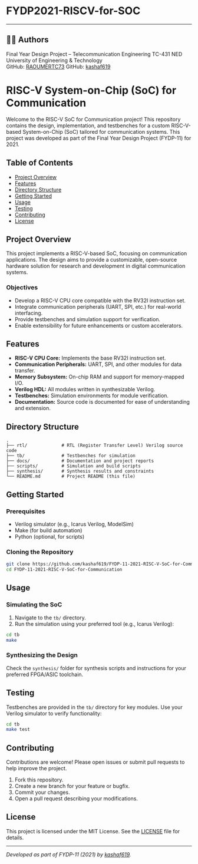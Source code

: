 # FYDP2021-RISCV-for-SOC
---
## 👨‍💻 Authors
 Final Year Design Project – Telecommunication Engineering TC-431 
 NED University of Engineering & Technology  
 GitHub: [RAOUMERTC73](https://github.com/RAOUMERTC73)
 GitHub: [kashaf619](https://github.com/kashaf619/FYDP-11-2021-RISC-V-SoC-for-Communication)


# RISC-V System-on-Chip (SoC) for Communication

Welcome to the RISC-V SoC for Communication project! This repository contains the design, implementation, and testbenches for a custom RISC-V-based System-on-Chip (SoC) tailored for communication systems. This project was developed as part of the Final Year Design Project (FYDP-11) for 2021.

## Table of Contents

- [Project Overview](#project-overview)
- [Features](#features)
- [Directory Structure](#directory-structure)
- [Getting Started](#getting-started)
- [Usage](#usage)
- [Testing](#testing)
- [Contributing](#contributing)
- [License](#license)

## Project Overview

This project implements a RISC-V-based SoC, focusing on communication applications. The design aims to provide a customizable, open-source hardware solution for research and development in digital communication systems.

### Objectives

- Develop a RISC-V CPU core compatible with the RV32I instruction set.
- Integrate communication peripherals (UART, SPI, etc.) for real-world interfacing.
- Provide testbenches and simulation support for verification.
- Enable extensibility for future enhancements or custom accelerators.

## Features

- **RISC-V CPU Core:** Implements the base RV32I instruction set.
- **Communication Peripherals:** UART, SPI, and other modules for data transfer.
- **Memory Subsystem:** On-chip RAM and support for memory-mapped I/O.
- **Verilog HDL:** All modules written in synthesizable Verilog.
- **Testbenches:** Simulation environments for module verification.
- **Documentation:** Source code is documented for ease of understanding and extension.

## Directory Structure

```
.
├── rtl/             # RTL (Register Transfer Level) Verilog source code
├── tb/              # Testbenches for simulation
├── docs/            # Documentation and project reports
├── scripts/         # Simulation and build scripts
├── synthesis/       # Synthesis results and constraints
└── README.md        # Project README (this file)
```

## Getting Started

### Prerequisites

- Verilog simulator (e.g., Icarus Verilog, ModelSim)
- Make (for build automation)
- Python (optional, for scripts)

### Cloning the Repository

```bash
git clone https://github.com/kashaf619/FYDP-11-2021-RISC-V-SoC-for-Communication.git
cd FYDP-11-2021-RISC-V-SoC-for-Communication
```

## Usage

### Simulating the SoC

1. Navigate to the `tb/` directory.
2. Run the simulation using your preferred tool (e.g., Icarus Verilog):

```bash
cd tb
make
```

### Synthesizing the Design

Check the `synthesis/` folder for synthesis scripts and instructions for your preferred FPGA/ASIC toolchain.

## Testing

Testbenches are provided in the `tb/` directory for key modules. Use your Verilog simulator to verify functionality:

```bash
cd tb
make test
```

## Contributing

Contributions are welcome! Please open issues or submit pull requests to help improve the project.

1. Fork this repository.
2. Create a new branch for your feature or bugfix.
3. Commit your changes.
4. Open a pull request describing your modifications.

## License

This project is licensed under the MIT License. See the [LICENSE](LICENSE) file for details.

---

*Developed as part of FYDP-11 (2021) by [kashaf619](https://github.com/kashaf619).*  
